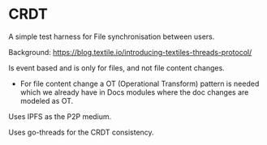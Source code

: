 # CRDT

A simple test harness for File synchronisation between users.

Background: https://blog.textile.io/introducing-textiles-threads-protocol/

Is event based and is only for files, and not file content changes.

- For file content change a OT (Operational Transform) pattern is needed which we already have in Docs modules where the doc changes are modeled as OT.

Uses IPFS as the P2P medium.

Uses go-threads for the CRDT consistency.

